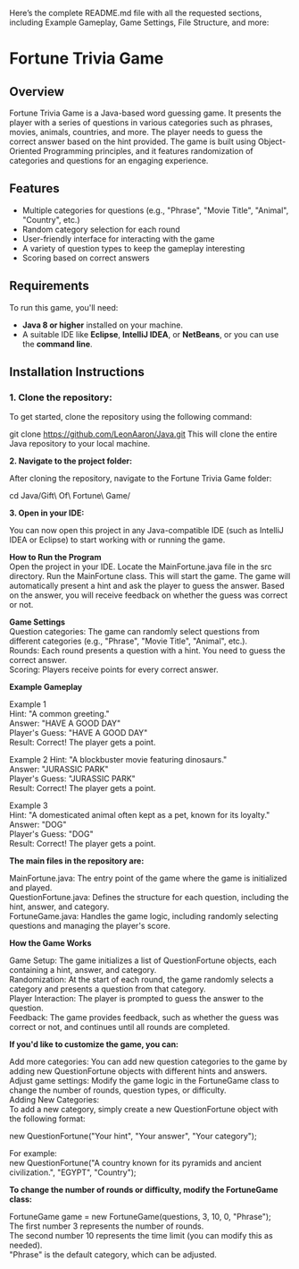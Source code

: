 Here’s the complete README.md file with all the requested sections, including Example Gameplay, Game Settings, File Structure, and more:

# Fortune Trivia Game

## Overview
Fortune Trivia Game is a Java-based word guessing game. It presents the player with a series of questions in various categories such as phrases, movies, animals, countries, and more. The player needs to guess the correct answer based on the hint provided. The game is built using Object-Oriented Programming principles, and it features randomization of categories and questions for an engaging experience.

## Features
- Multiple categories for questions (e.g., "Phrase", "Movie Title", "Animal", "Country", etc.)
- Random category selection for each round
- User-friendly interface for interacting with the game
- A variety of question types to keep the gameplay interesting
- Scoring based on correct answers

## Requirements
To run this game, you'll need:
- **Java 8 or higher** installed on your machine.
- A suitable IDE like **Eclipse**, **IntelliJ IDEA**, or **NetBeans**, or you can use the **command line**.

## Installation Instructions

### 1. Clone the repository:

To get started, clone the repository using the following command:

git clone https://github.com/LeonAaron/Java.git
This will clone the entire Java repository to your local machine.


**2. Navigate to the project folder:**

After cloning the repository, navigate to the Fortune Trivia Game folder:

cd Java/Gift\ Of\ Fortune\ Game/


**3. Open in your IDE:**

You can now open this project in any Java-compatible IDE (such as IntelliJ IDEA or Eclipse) to start working with or running the game.

**How to Run the Program**  
Open the project in your IDE.
Locate the MainFortune.java file in the src directory.
Run the MainFortune class. This will start the game.
The game will automatically present a hint and ask the player to guess the answer. Based on the answer, you will receive feedback on whether the guess was correct or not.

**Game Settings**  
Question categories: The game can randomly select questions from different categories (e.g., "Phrase", "Movie Title", "Animal", etc.). <br>
Rounds: Each round presents a question with a hint. You need to guess the correct answer. <br>
Scoring: Players receive points for every correct answer. <br>

**Example Gameplay**

Example 1 <br>
Hint: "A common greeting." <br>
Answer: "HAVE A GOOD DAY" <br>
Player's Guess: "HAVE A GOOD DAY" <br>
Result: Correct! The player gets a point. <br>

Example 2
Hint: "A blockbuster movie featuring dinosaurs." <br>
Answer: "JURASSIC PARK" <br>
Player's Guess: "JURASSIC PARK" <br>
Result: Correct! The player gets a point. <br>

Example 3 <br>
Hint: "A domesticated animal often kept as a pet, known for its loyalty."   
Answer: "DOG" <br>
Player's Guess: "DOG" <br>
Result: Correct! The player gets a point.


**The main files in the repository are:**

MainFortune.java: The entry point of the game where the game is initialized and played.  
QuestionFortune.java: Defines the structure for each question, including the hint, answer, and category.  
FortuneGame.java: Handles the game logic, including randomly selecting questions and managing the player's score.  


**How the Game Works**

Game Setup: The game initializes a list of QuestionFortune objects, each containing a hint, answer, and category.  
Randomization: At the start of each round, the game randomly selects a category and presents a question from that category.  
Player Interaction: The player is prompted to guess the answer to the question.  
Feedback: The game provides feedback, such as whether the guess was correct or not, and continues until all rounds are completed.  

**If you'd like to customize the game, you can:**

Add more categories: You can add new question categories to the game by adding new QuestionFortune objects with different hints and answers.  
Adjust game settings: Modify the game logic in the FortuneGame class to change the number of rounds, question types, or difficulty.  
Adding New Categories:  
To add a new category, simply create a new QuestionFortune object with the following format:  

new QuestionFortune("Your hint", "Your answer", "Your category");  

For example:  
new QuestionFortune("A country known for its pyramids and ancient civilization.", "EGYPT", "Country");  

**To change the number of rounds or difficulty, modify the FortuneGame class:**  

FortuneGame game = new FortuneGame(questions, 3, 10, 0, "Phrase");  
The first number 3 represents the number of rounds.  
The second number 10 represents the time limit (you can modify this as needed).  
"Phrase" is the default category, which can be adjusted.  
